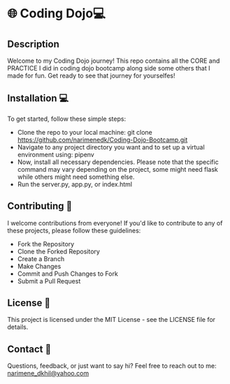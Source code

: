 # 🌐 Coding Dojo💻
## Description
Welcome to my Coding Dojo journey! This repo contains all the CORE and PRACTICE I did in coding dojo bootcamp along side some others that I made for fun. Get ready to see that journey for yourselfes!

## Installation 💻
To get started, follow these simple steps:

- Clone the repo to your local machine: git clone https://github.com/narimenedk/Coding-Dojo-Bootcamp.git
- Navigate to any project directory you want and to set up a virtual environment using: pipenv
- Now, install all necessary dependencies. Please note that the specific command may vary depending on the project, some might need flask while others might need something else.
- Run the server.py, app.py, or index.html
  
## Contributing 🤝
I welcome contributions from everyone! If you'd like to contribute to any of these projects, please follow these guidelines:

- Fork the Repository
- Clone the Forked Repository
- Create a Branch
- Make Changes
- Commit and Push Changes to Fork
- Submit a Pull Request

## License 📝
This project is licensed under the MIT License - see the LICENSE file for details.

## Contact 📧
Questions, feedback, or just want to say hi? Feel free to reach out to me: narimene_dkhil@yahoo.com 
